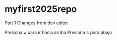 # myfirst2025repo
Part 1
Changes from dev editor

Presiona <kbd>w</kbd> para ir hacia arriba
Presiona <kbd>s</kbd> para abajo

